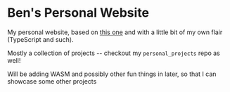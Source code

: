 # Ben's Personal Website

My personal website, based on [this
one](https://github.com/mldangelo/personal-site) and with a little bit of my
own flair (TypeScript and such).

Mostly a collection of projects -- checkout my `personal_projects` repo as
well!

Will be adding WASM and possibly other fun things in later, so that I can showcase some
other projects
